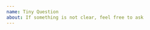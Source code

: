 ```yaml
---
name: Tiny Question
about: If something is not clear, feel free to ask
---
```


<!--
Please be sure to have read the README.md and the searched in the docs directory before asking.
Also searching in the past questions is a good idea.
-->


